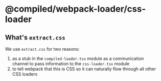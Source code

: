 # @compiled/webpack-loader/css-loader

## What's `extract.css`

We use `extract.css` for two reasons:

1. as a stub in the `compiled-loader.tsx` module as a communication channel to pass information to the `css-loader.tsx` module
1. to tell webpack that this is CSS so it can naturally flow through all other CSS loaders
